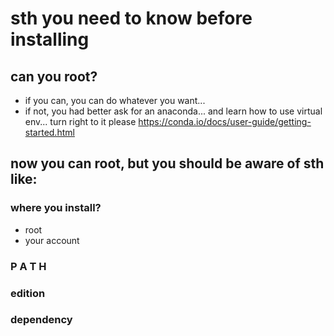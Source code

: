 # sth you need to know before installing

## can you root?
* if you can, you can do whatever you want...
* if not, you had better ask for an anaconda... and learn how to use virtual env...
turn right to it please
https://conda.io/docs/user-guide/getting-started.html

## now you can root, but you should be aware of sth like:
### where you install?
* root
* your account
### P A T H
### edition
### dependency



